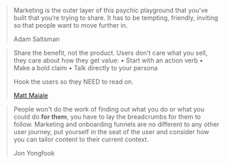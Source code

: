 > Marketing is the outer layer of this psychic playground that you've built that you’re trying to share. It has to be tempting, friendly, inviting so that people want to move further in.
> 
> Adam Saltsman

> Share the benefit, not the product.
> Users don't care what you sell, they care about how they get value:
> • Start with an action verb
> • Make a bold claim
> • Talk directly to your persona
> 
> Hook the users so they NEED to read on.
>
> [Matt Maiale](https://twitter.com/maiale/status/1419687238808444930)


> People won't do the work of finding out what you do or what you could do __for them__, you have to lay the breadcrumbs for them to follow. Marketing and onboarding funnels are no different to any other user journey, put yourself in the seat of the user and consider how you can tailor content to their current context.
>
> Jon Yongfook